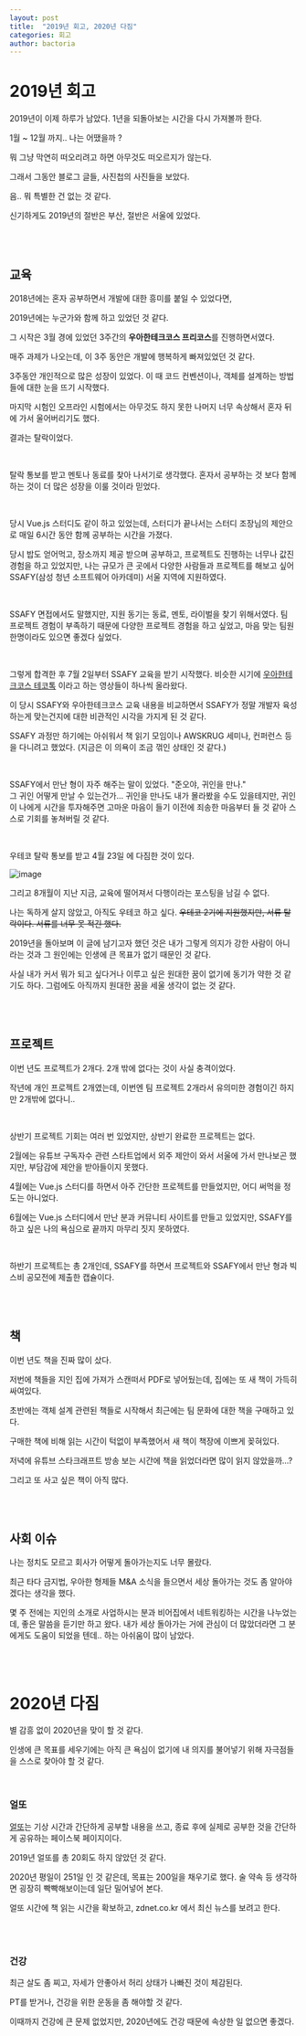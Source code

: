 ```yaml
---
layout: post
title:  "2019년 회고, 2020년 다짐"
categories: 회고
author: bactoria
---
```


# 2019년 회고

2019년이 이제 하루가 남았다. 1년을 되돌아보는 시간을 다시 가져볼까 한다.

1월 ~ 12월 까지.. 나는 어땠을까 ?

뭐 그냥 막연히 떠오리려고 하면 아무것도 떠오르지가 않는다.

그래서 그동안 블로그 글들, 사진첩의 사진들을 보았다.

음.. 뭐 특별한 건 없는 것 같다.

신기하게도 2019년의 절반은 부산, 절반은 서울에 있었다.

&nbsp;  
&nbsp;

## 교육

2018년에는 혼자 공부하면서 개발에 대한 흥미를 붙일 수 있었다면,

2019년에는 누군가와 함께 하고 있었던 것 같다.

그 시작은 3월 경에 있었던 3주간의 **우아한테크코스 프리코스**를 진행하면서였다.

매주 과제가 나오는데, 이 3주 동안은 개발에 행복하게 빠져있었던 것 같다.

3주동안 개인적으로 많은 성장이 있었다. 이 때 코드 컨벤션이나, 객체를 설계하는 방법들에 대한 눈을 뜨기 시작했다.

마지막 시험인 오프라인 시험에서는 아무것도 하지 못한 나머지 너무 속상해서 혼자 뒤에 가서 울어버리기도 했다.

결과는 탈락이었다.

&nbsp;

탈락 통보를 받고 멘토나 동료를 찾아 나서기로 생각했다. 혼자서 공부하는 것 보다 함께 하는 것이 더 많은 성장을 이룰 것이라 믿었다.

&nbsp;

당시 Vue.js 스터디도 같이 하고 있었는데, 스터디가 끝나서는 스터디 조장님의 제안으로 매일 6시간 동안 함께 공부하는 시간을 가졌다.

당시 밥도 얻어먹고, 장소까지 제공 받으며 공부하고, 프로젝트도 진행하는 너무나 값진 경험을 하고 있었지만, 나는 규모가 큰 곳에서 다양한 사람들과 프로젝트를 해보고 싶어 SSAFY(삼성 청년 소프트웨어 아카데미) 서울 지역에 지원하였다.

&nbsp;

SSAFY 면접에서도 말했지만, 지원 동기는 동료, 멘토, 라이벌을 찾기 위해서였다. 팀 프로젝트 경험이 부족하기 때문에 다양한 프로젝트 경험을 하고 싶었고, 마음 맞는 팀원 한명이라도 있으면 좋겠다 싶었다.

&nbsp;

그렇게 합격한 후 7월 2일부터 SSAFY 교육을 받기 시작했다. 비슷한 시기에 [우아한테크코스 테코톡](https://www.youtube.com/playlist?list=PLgXGHBqgT2TvpJ_p9L_yZKPifgdBOzdVH) 이라고 하는 영상들이 하나씩 올라왔다.

이 당시 SSAFY와 우아한테크코스 교육 내용을 비교하면서 SSAFY가 정말 개발자 육성하는게 맞는건지에 대한 비관적인 시각을 가지게 된 것 같다.

SSAFY 과정만 하기에는 아쉬워서 책 읽기 모임이나 AWSKRUG 세미나, 컨퍼런스 등을 다니려고 했었다. (지금은 이 의욕이 조금 꺾인 상태인 것 같다.)

&nbsp;

SSAFY에서 만난 형이 자주 해주는 말이 있었다. "준오야, 귀인을 만나."  
그 귀인 어떻게 만날 수 있는건가... 귀인을 만나도 내가 몰라봤을 수도 있을테지만, 귀인이 나에게 시간을 투자해주면 고마운 마음이 들기 이전에 죄송한 마음부터 들 것 같아 스스로 기회를 놓쳐버릴 것 같다.

&nbsp;

우테코 탈락 통보를 받고 4월 23일 에 다짐한 것이 있다.

![image](https://user-images.githubusercontent.com/25674959/71568611-07e0db00-2b0c-11ea-9954-4d8e06d50b97.png)

그리고 8개월이 지난 지금, 교육에 떨어져서 다행이라는 포스팅을 남길 수 없다.

나는 독하게 살지 않았고, 아직도 우테코 하고 싶다. ~~우테코 2기에 지원했지만, 서류 탈락이다. 서류를 너무 못 적긴 했다.~~

2019년을 돌아보며 이 글에 남기고자 했던 것은 내가 그렇게 의지가 강한 사람이 아니라는 것과 그 원인에는 인생에 큰 목표가 없기 때문인 것 같다.

사실 내가 커서 뭐가 되고 싶다거나 이루고 싶은 원대한 꿈이 없기에 동기가 약한 것 같기도 하다. 그럼에도 아직까지 원대한 꿈을 세울 생각이 없는 것 같다.

&nbsp;  
&nbsp;

## 프로젝트

이번 년도 프로젝트가 2개다. 2개 밖에 없다는 것이 사실 충격이었다. 

작년에 개인 프로젝트 2개였는데, 이번엔 팀 프로젝트 2개라서 유의미한 경험이긴 하지만 2개밖에 없다니..

&nbsp;

상반기 프로젝트 기회는 여러 번 있었지만, 상반기 완료한 프로젝트는 없다. 

2월에는 유튜브 구독자수 관련 스타트업에서 외주 제안이 와서 서울에 가서 만나보곤 했지만, 부담감에 제안을 받아들이지 못했다.

4월에는 Vue.js 스터디를 하면서 아주 간단한 프로젝트를 만들었지만, 어디 써먹을 정도는 아니었다.

6월에는 Vue.js 스터디에서 만난 분과 커뮤니티 사이트를 만들고 있었지만, SSAFY를 하고 싶은 나의 욕심으로 끝까지 마무리 짓지 못하였다.



&nbsp;

하반기 프로젝트는 총 2개인데, SSAFY를 하면서 프로젝트와 SSAFY에서 만난 형과 빅스비 공모전에 제출한 캡슐이다.

&nbsp;  
&nbsp;

## 책

이번 년도 책을 진짜 많이 샀다.  

저번에 책들을 지인 집에 가져가 스캔떠서 PDF로 넣어뒀는데, 집에는 또 새 책이 가득히 싸여있다.

초반에는 객체 설계 관련된 책들로 시작해서 최근에는 팀 문화에 대한 책을 구매하고 있다.

구매한 책에 비해 읽는 시간이 턱없이 부족했어서 새 책이 책장에 이쁘게 꽂혀있다.

저녁에 유튜브 스타크래프트 방송 보는 시간에 책을 읽었더라면 많이 읽지 않았을까...?

그리고 또 사고 싶은 책이 아직 많다.

&nbsp;  
&nbsp;

## 사회 이슈

나는 정치도 모르고 회사가 어떻게 돌아가는지도 너무 몰랐다.

최근 타다 금지법, 우아한 형제들 M&A 소식을 들으면서 세상 돌아가는 것도 좀 알아야겠다는 생각을 했다.

몇 주 전에는 지인의 소개로 사업하시는 분과 비어집에서 네트워킹하는 시간을 나누었는데, 좋은 말씀을 듣기만 하고 왔다. 내가 세상 돌아가는 거에 관심이 더 많았더라면 그 분에게도 도움이 되었을 텐데.. 하는 아쉬움이 많이 남았다.

&nbsp;  
&nbsp;

# 2020년 다짐

별 감흥 없이 2020년을 맞이 할 것 같다. 

인생에 큰 목표를 세우기에는 아직 큰 욕심이 없기에 내 의지를 불어넣기 위해 자극점들을 스스로 찾아야 할 것 같다.

&nbsp;

### 얼또

[얼또](https://www.facebook.com/groups/earlyddorai/)는 기상 시간과 간단하게 공부할 내용을 쓰고, 종료 후에 실제로 공부한 것을 간단하게 공유하는 페이스북 페이지이다.

2019년 얼또를 총 20회도 하지 않았던 것 같다.

2020년 평일이 251일 인 것 같은데, 목표는 200일을 채우기로 했다. 술 약속 등 생각하면 굉장히 빡빡해보이는데 일단 밀어넣어 본다.

얼또 시간에 책 읽는 시간을 확보하고, zdnet.co.kr 에서 최신 뉴스를 보려고 한다.

&nbsp;  
&nbsp;

### 건강

최근 살도 좀 찌고, 자세가 안좋아서 허리 상태가 나빠진 것이 체감된다.

PT를 받거나, 건강을 위한 운동을 좀 해야할 것 같다.

이때까지 건강에 큰 문제 없었지만, 2020년에도 건강 때문에 속상한 일 없으면 좋겠다.










